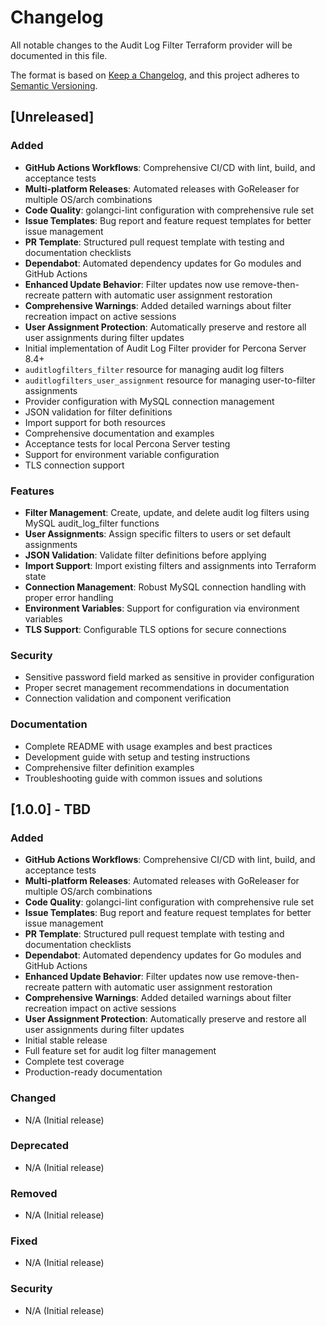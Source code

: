 # Changelog

All notable changes to the Audit Log Filter Terraform provider will be documented in this file.

The format is based on [Keep a Changelog](https://keepachangelog.com/en/1.0.0/),
and this project adheres to [Semantic Versioning](https://semver.org/spec/v2.0.0.html).

## [Unreleased]

### Added
- **GitHub Actions Workflows**: Comprehensive CI/CD with lint, build, and acceptance tests
- **Multi-platform Releases**: Automated releases with GoReleaser for multiple OS/arch combinations
- **Code Quality**: golangci-lint configuration with comprehensive rule set
- **Issue Templates**: Bug report and feature request templates for better issue management
- **PR Template**: Structured pull request template with testing and documentation checklists
- **Dependabot**: Automated dependency updates for Go modules and GitHub Actions
- **Enhanced Update Behavior**: Filter updates now use remove-then-recreate pattern with automatic user assignment restoration
- **Comprehensive Warnings**: Added detailed warnings about filter recreation impact on active sessions
- **User Assignment Protection**: Automatically preserve and restore all user assignments during filter updates
- Initial implementation of Audit Log Filter provider for Percona Server 8.4+
- `auditlogfilters_filter` resource for managing audit log filters
- `auditlogfilters_user_assignment` resource for managing user-to-filter assignments
- Provider configuration with MySQL connection management
- JSON validation for filter definitions
- Import support for both resources
- Comprehensive documentation and examples
- Acceptance tests for local Percona Server testing
- Support for environment variable configuration
- TLS connection support

### Features
- **Filter Management**: Create, update, and delete audit log filters using MySQL audit_log_filter functions
- **User Assignments**: Assign specific filters to users or set default assignments
- **JSON Validation**: Validate filter definitions before applying
- **Import Support**: Import existing filters and assignments into Terraform state
- **Connection Management**: Robust MySQL connection handling with proper error handling
- **Environment Variables**: Support for configuration via environment variables
- **TLS Support**: Configurable TLS options for secure connections

### Security
- Sensitive password field marked as sensitive in provider configuration
- Proper secret management recommendations in documentation
- Connection validation and component verification

### Documentation
- Complete README with usage examples and best practices
- Development guide with setup and testing instructions
- Comprehensive filter definition examples
- Troubleshooting guide with common issues and solutions

## [1.0.0] - TBD

### Added
- **GitHub Actions Workflows**: Comprehensive CI/CD with lint, build, and acceptance tests
- **Multi-platform Releases**: Automated releases with GoReleaser for multiple OS/arch combinations
- **Code Quality**: golangci-lint configuration with comprehensive rule set
- **Issue Templates**: Bug report and feature request templates for better issue management
- **PR Template**: Structured pull request template with testing and documentation checklists
- **Dependabot**: Automated dependency updates for Go modules and GitHub Actions
- **Enhanced Update Behavior**: Filter updates now use remove-then-recreate pattern with automatic user assignment restoration
- **Comprehensive Warnings**: Added detailed warnings about filter recreation impact on active sessions
- **User Assignment Protection**: Automatically preserve and restore all user assignments during filter updates
- Initial stable release
- Full feature set for audit log filter management
- Complete test coverage
- Production-ready documentation

### Changed
- N/A (Initial release)

### Deprecated
- N/A (Initial release)

### Removed
- N/A (Initial release)

### Fixed
- N/A (Initial release)

### Security
- N/A (Initial release)
